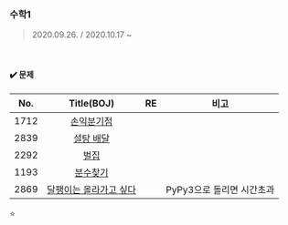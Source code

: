 ### 수학1

>2020.09.26. / 2020.10.17 ~

<br>

#### :heavy_check_mark: 문제

| No.  |                          Title(BOJ)                          |  RE  |           비고            |
| :--: | :----------------------------------------------------------: | :--: | :-----------------------: |
| 1712 |      [손익분기점](https://www.acmicpc.net/problem/1712)      |      |                           |
| 2839 |      [설탕 배달](https://www.acmicpc.net/problem/2839)       |      |                           |
| 2292 |         [벌집](https://www.acmicpc.net/problem/2292)         |      |                           |
| 1193 |       [분수찾기](https://www.acmicpc.net/problem/1193)       |      |                           |
| 2869 | [달팽이는 올라가고 싶다](https://www.acmicpc.net/problem/2869) |      | PyPy3으로 돌리면 시간초과 |

:star:

